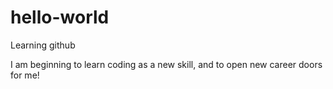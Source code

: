 # hello-world
Learning github

I am beginning to learn coding as a new skill, and to open new career doors for me!

